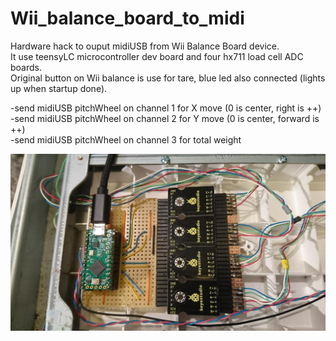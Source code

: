 # Wii_balance_board_to_midi
Hardware hack to ouput midiUSB from Wii Balance Board device.  
It use teensyLC microcontroller dev board and four hx711 load cell ADC boards.  
Original button on Wii balance is use for tare, blue led also connected (lights up when startup done).  

-send midiUSB pitchWheel on channel 1 for X move (0 is center, right is ++)  
-send midiUSB pitchWheel on channel 2 for Y move (0 is center, forward is ++)  
-send midiUSB pitchWheel on channel 3 for total weight  

![balance](balance.jpg)
